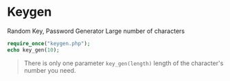 # Keygen
Random Key, Password Generator Large number of characters

```php
require_once("keygen.php");
echo key_gen(10);
```
> There is only one parameter `key_gen(length)` length of the character's number you need.
